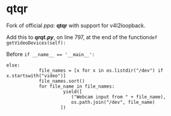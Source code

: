# qtqr
Fork of official *ppa:* **qtqr** with support for v4l2loopback.

Add this to ***qrqt.py***, on line 797, at the end of the function`def getVideoDevices(self):`

Before `if __name__ == '__main__':`
```
else:
            file_names = [x for x in os.listdir("/dev") if x.startswith("video")]
            file_names.sort()
            for file_name in file_names:
                     yield([
                        ("Webcam input from " + file_name),
                        os.path.join("/dev", file_name)
                    ])
```

